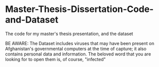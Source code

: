 # Master-Thesis-Dissertation-Code-and-Dataset
The code for my master's thesis presentation, and the dataset



BE AWARE: The Dataset includes viruses that may have been present on Afghanistan's governmental computers at the time of capture; it also contains personal data and information. The beloved word that you are looking for to open them is, of course, "infected"
